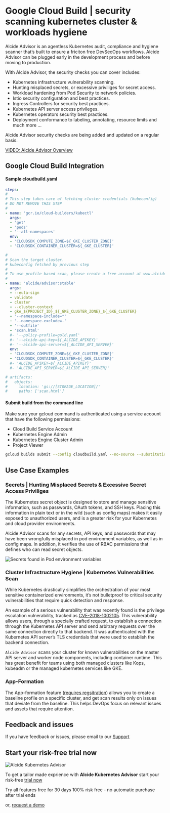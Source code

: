 # Google Cloud Build | security scanning kubernetes cluster & workloads hygiene

Alcide Advisor is an agentless Kubernetes audit, compliance and hygiene scanner that’s built to ensure a friciton free DevSecOps workflows. Alcide Advisor can be plugged early in the development process and before moving to production.

With Alcide Advisor, the security checks you can cover includes:

- Kubernetes infrastructure vulnerability scanning.
- Hunting misplaced secrets, or excessive priviliges for secret access.
- Workload hardening from Pod Security to network policies.
- Istio security configuration and best practices.
- Ingress Controllers for security best practices.
- Kubernetes API server access privileges.
- Kubernetes operators security best practices.
- Deployment conformance to labeling, annotating, resource limits and much more ...

Alcide Advisor security checks are being added and updated on a regular basis.

[VIDEO: Alcide Advisor Overview](https://youtu.be/UXNPMzCtG84)

## Google Cloud Build Integration

#### Sample cloudbuild.yaml

```yaml
steps:
#
# This step takes care of fetching cluster credentials (kubeconfig)
# DO NOT REMOVE THIS STEP
#
- name: 'gcr.io/cloud-builders/kubectl'
  args:
  - 'get'
  - 'pods'
  - '--all-namespaces'
  env:
  - 'CLOUDSDK_COMPUTE_ZONE=${_GKE_CLUSTER_ZONE}'
  - 'CLOUDSDK_CONTAINER_CLUSTER=${_GKE_CLUSTER}'  

#
# Scan the target cluster.
# kubeconfig fetched by previous step
#
# To use profile based scan, please create a free account at www.alcide.io/advisor-free-trial
#
- name: 'alcide/advisor:stable'
  args:
  - --eula-sign
  - validate
  - cluster
  - --cluster-context
  - gke_${PROJECT_ID}_${_GKE_CLUSTER_ZONE}_${_GKE_CLUSTER}
  - '--namespace-include=*'
  - '--namespace-exclude=-'
  - '--outfile'
  - 'scan.html'
  #- '--policy-profile=gold.yaml'
  #- '--alcide-api-key=${_ALCIDE_APIKEY}'
  #- '--alcide-api-server=${_ALCIDE_API_SERVER}'
  env:
  - 'CLOUDSDK_COMPUTE_ZONE=${_GKE_CLUSTER_ZONE}'
  - 'CLOUDSDK_CONTAINER_CLUSTER=${_GKE_CLUSTER}'
  #- 'ALCIDE_APIKEY=${_ALCIDE_APIKEY}'
  #- 'ALCIDE_API_SERVER=${_ALCIDE_API_SERVER}'

# artifacts:
#   objects:
#     location: 'gs://[STORAGE_LOCATION]/'
#     paths: ['scan.html']
```

#### Submit build from the command line

Make sure your gcloud command is authenticated using a service account that have the following permissions:
- Cloud Build Service Account
- Kubernetes Engine Admin
- Kubernetes Engine Cluster Admin
- Project Viewer 

```bash 
gcloud builds submit --config cloudbuild.yaml --no-source --substitutions _GKE_CLUSTER_ZONE=us-east1-d,_GKE_CLUSTER=demo-cluster
```

## Use Case Examples

### Secrets | Hunting Misplaced Secrets & Excessive Secret Access Priviliges
The Kubernetes secret object is designed to store and manage sensitive information, such as passwords, OAuth tokens, and SSH keys. Placing this information in plain text or in the wild (such as config maps) makes it easily exposed to unauthorized users, and is a greater risk for your Kubernetes and cloud provider environments.

Alcide Advisor scans for any secrets, API keys, and passwords that may have been wrongfully misplaced in pod environment variables, as well as in config maps. In addition, it verifies the use of RBAC permissions that defines who can read secret objects.

![Secrets found in Pod environment variables](https://d2908q01vomqb2.cloudfront.net/77de68daecd823babbb58edb1c8e14d7106e83bb/2019/06/19/Alcide-Advisor-Amazon-EKS-2.png "Secrets found in Pod environment variables.")

### Cluster Infrastructure Hygiene | Kubernetes Vulnerabilities Scan
While Kubernetes drastically simplifies the orchestration of your most sensitive containerized environments, it’s not bulletproof to critical security vulnerabilities that require quick detection and response.

An example of a serious vulnerability that was recently found is the privilege escalation vulnerability, tracked as [CVE-2018-1002105](https://nvd.nist.gov/vuln/detail/CVE-2018-1002105). This vulnerability allows users, through a specially crafted request, to establish a connection through the Kubernetes API server and send arbitrary requests over the same connection directly to that backend. It was authenticated with the Kubernetes API server’s TLS credentials that were used to establish the backend connection.


`Alcide Advisor` scans your cluster for known vulnerabilities on the master API server and worker node components, including container runtime. This has great benefit for teams using both managed clusters like Kops, kubeadm or the managed kubernetes services like GKE.

### App-Formation
The App-formation feature ([requires regsitration](https://www.alcide.io/advisor-free-trial/)) allows you to create a baseline profile on a specific cluster, and get scan results only on issues that deviate from the baseline. This helps DevOps focus on relevant issues and assets that require attention.

## Feedback and issues

If you have feedback or issues, please email to our [Support](mailto:support@alcide.io)

## Start your risk-free trial now

![Alcide Kubernetes Advisor](https://d2908q01vomqb2.cloudfront.net/77de68daecd823babbb58edb1c8e14d7106e83bb/2019/06/19/Alcide-Advisor-Amazon-EKS-1.png "Alcide Kubernetes Advisor")

To get a tailor made exprience with **Alcide Kubernetes Advisor** start your risk-free [trial now](https://www.alcide.io/advisor-free-trial/)

Try all features free for 30 days
100% risk free - no automatic purchase after trial ends

or, [request a demo](https://get.alcide.io/request-demo)
